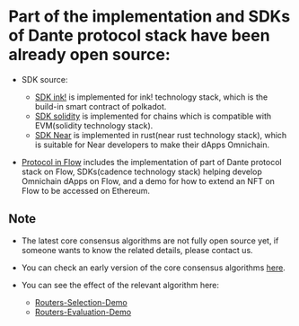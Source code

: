 # Part of the implementation and SDKs of Dante protocol stack have been already open source:

* SDK source:
    * [SDK ink!]() is implemented for ink! technology stack, which is the build-in smart contract of polkadot.
    * [SDK solidity]() is implemented for chains which is compatible with EVM(solidity technology stack).
    * [SDK Near]() is implemented in rust(near rust technology stack), which is suitable for Near developers to make their dApps Omnichain.

* [Protocol in Flow]() includes the implementation of part of Dante protocol stack on Flow, SDKs(cadence technology stack) helping develop Omnichain dApps on Flow, and a demo for how to extend an NFT on Flow to be accessed on Ethereum.

## Note
* The latest core consensus algorithms are not fully open source yet, if someone wants to know the related details, please contact us.

* You can check an early version of the core consensus algorithms [here](https://github.com/dantenetwork/Trustless_Bridge). 
* You can see the effect of the relevant algorithm here:
    * [Routers-Selection-Demo](https://github.com/dantenetwork/Routers-Selection-Demo)
    * [Routers-Evaluation-Demo](https://github.com/dantenetwork/Routers-Evaluation-Demo)
